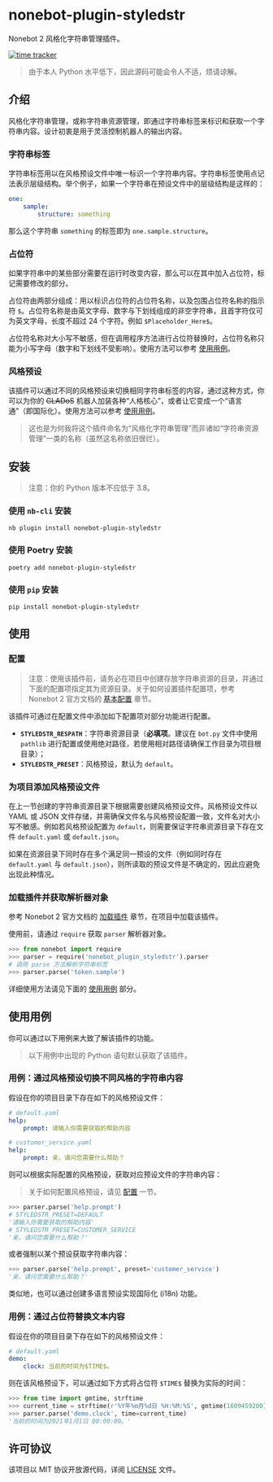 # nonebot-plugin-styledstr

Nonebot 2 风格化字符串管理插件。

[![time tracker](https://wakatime.com/badge/github/jks15satoshi/nonebot_plugin_styledstr.svg)](https://wakatime.com/badge/github/jks15satoshi/nonebot_plugin_styledstr)

> 由于本人 Python 水平低下，因此源码可能会令人不适，烦请谅解。

## 介绍

风格化字符串管理，或称字符串资源管理，即通过字符串标签来标识和获取一个字符串内容。设计初衷是用于灵活控制机器人的输出内容。

### 字符串标签

字符串标签用以在风格预设文件中唯一标识一个字符串内容。字符串标签使用点记法表示层级结构。举个例子，如果一个字符串在预设文件中的层级结构是这样的：

````yaml
one:
    sample:
        structure: something
````

那么这个字符串 `something` 的标签即为 `one.sample.structure`。

### 占位符

如果字符串中的某些部分需要在运行时改变内容，那么可以在其中加入占位符，标记需要修改的部分。

占位符由两部分组成：用以标识占位符的占位符名称，以及包围占位符名称的指示符 `$`。占位符名称是由英文字母、数字与下划线组成的非空字符串，且首字符仅可为英文字母，长度不超过 24 个字符。例如 `$Placeholder_Here$`。

占位符名称对大小写不敏感，但在调用程序方法进行占位符替换时，占位符名称只能为小写字母（数字和下划线不受影响）。使用方法可以参考 [使用用例](#用例：通过占位符替换文本内容)。

### 风格预设

该插件可以通过不同的风格预设来切换相同字符串标签的内容，通过这种方式，你可以为你的 ~~GLADoS~~ 机器人加装各种“人格核心”，或者让它变成一个“语言通”（即国际化）。使用方法可以参考 [使用用例](#用例：通过风格预设切换不同风格的字符串内容)。

> 这也是为何我将这个插件命名为“风格化字符串管理”而非诸如“字符串资源管理”一类的名称（虽然这名称依旧很烂）。

## 安装

> 注意：你的 Python 版本不应低于 3.8。

### 使用 `nb-cli` 安装

````shell
nb plugin install nonebot-plugin-styledstr
````

### 使用 Poetry 安装

````shell
poetry add nonebot-plugin-styledstr
````

### 使用 `pip` 安装

````shell
pip install nonebot-plugin-styledstr
````

## 使用

### 配置

> 注意：使用该插件前，请务必在项目中创建存放字符串资源的目录，并通过下面的配置项指定其为资源目录。关于如何设置插件配置项，参考 Nonebot 2 官方文档的 [基本配置](https://v2.nonebot.dev/guide/basic-configuration.html) 章节。

该插件可通过在配置文件中添加如下配置项对部分功能进行配置。

- **`STYLEDSTR_RESPATH`**：字符串资源目录（**必填项**。建议在 `bot.py` 文件中使用 `pathlib` 进行配置或使用绝对路径，若使用相对路径请确保工作目录为项目根目录）；
- **`STYLEDSTR_PRESET`**：风格预设，默认为 `default`。

### 为项目添加风格预设文件

在上一节创建的字符串资源目录下根据需要创建风格预设文件。风格预设文件以 YAML 或 JSON 文件存储，并需确保文件名与风格预设配置一致，文件名对大小写不敏感。例如若风格预设配置为 `default`，则需要保证字符串资源目录下存在文件 `default.yaml` 或 `default.json`。

如果在资源目录下同时存在多个满足同一预设的文件（例如同时存在 `default.yaml` 与 `default.json`），则所读取的预设文件是不确定的，因此应避免出现此种情况。

### 加载插件并获取解析器对象

参考 Nonebot 2 官方文档的 [加载插件](https://v2.nonebot.dev/guide/loading-a-plugin.html) 章节，在项目中加载该插件。

使用前，请通过 `require` 获取 `parser` 解析器对象。

````python
>>> from nonebot import require
>>> parser = require('nonebot_plugin_styledstr').parser
# 调用 parse 方法解析字符串标签
>>> parser.parse('token.sample')
````

详细使用方法请见下面的 [使用用例](#使用用例) 部分。

## 使用用例

你可以通过以下用例来大致了解该插件的功能。

> 以下用例中出现的 Python 语句默认获取了该插件。

### 用例：通过风格预设切换不同风格的字符串内容

假设在你的项目目录下存在如下的风格预设文件：

````yaml
# default.yaml
help:
    prompt: 请输入你需要获取的帮助内容

# customer_service.yaml
help:
    prompt: 亲，请问您需要什么帮助？
````

则可以根据实际配置的风格预设，获取对应预设文件的字符串内容：

> 关于如何配置风格预设，请见 [配置](#配置) 一节。

````python
>>> parser.parse('help.prompt')
# STYLEDSTR_PRESET=DEFAULT
'请输入你需要获取的帮助内容'
# STYLEDSTR_PRESET=CUSTOMER_SERVICE
'亲，请问您需要什么帮助？'
````

或者强制以某个预设获取字符串内容：

````python
>>> parser.parse('help.prompt', preset='customer_service')
'亲，请问您需要什么帮助？'
````

类似地，也可以通过创建多语言预设实现国际化 (i18n) 功能。

### 用例：通过占位符替换文本内容

假设在你的项目目录下存在如下的风格预设文件：

````yaml
# default.yaml
demo:
    clock: 当前的时间为$TIME$。
````

则在该风格预设下，可以通过如下方式将占位符 `$TIME$` 替换为实际的时间：

````python
>>> from time import gmtime, strftime
>>> current_time = strftime(r'%Y年%m月%d日 %H:%M:%S', gmtime(1609459200))
>>> parser.parse('demo.clock', time=current_time)
'当前的时间为2021年1月1日 00:00:00。'
````

## 许可协议

该项目以 MIT 协议开放源代码，详阅 [LICENSE](LICENSE) 文件。
